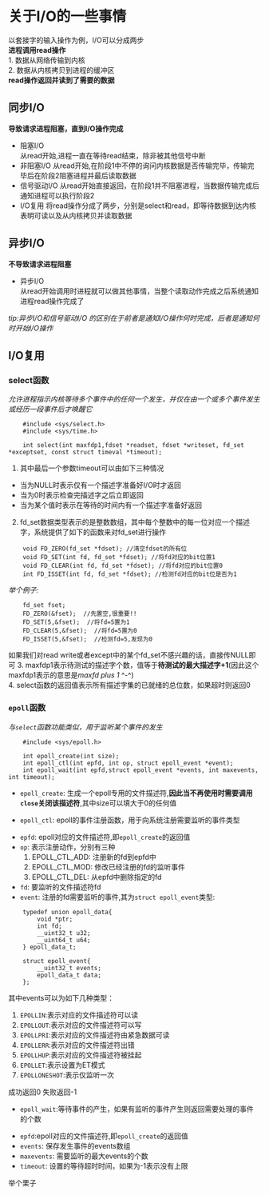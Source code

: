 # 关于I/O的一些事情

以套接字的输入操作为例，I/O可以分成两步    
**进程调用read操作**  
    1. 数据从网络传输到内核  
    2. 数据从内核拷贝到进程的缓冲区    
**read操作返回并读到了需要的数据**

## 同步I/O
**导致请求进程阻塞，直到I/O操作完成**
* 阻塞I/O  
  从read开始,进程一直在等待read结束，除非被其他信号中断  
* 非阻塞I/O
  从read开始,在阶段1中不停的询问内核数据是否传输完毕，传输完毕后在阶段2阻塞进程并最后读取数据  
* 信号驱动I/O
  从read开始直接返回，在阶段1并不阻塞进程，当数据传输完成后通知进程可以执行阶段2 
* I/O复用
  将read操作分成了两步，分别是select和read，即等待数据到达内核表明可读以及从内核拷贝并读取数据

## 异步I/O
**不导致请求进程阻塞**
* 异步I/O  
  从read开始调用时进程就可以做其他事情，当整个读取动作完成之后系统通知进程read操作完成了

*tip:异步I/O和信号驱动I/O 的区别在于前者是通知I/O操作何时完成，后者是通知何时开始I/O操作*

## I/O复用

### select函数
*允许进程指示内核等待多个事件中的任何一个发生，并仅在由一个或多个事件发生或经历一段事件后才唤醒它*
```
    #include <sys/select.h>  
    #include <sys/time.h>  

    int select(int maxfdp1,fdset *readset, fdset *writeset, fd_set *exceptset, const struct timeval *timeout);
```
1. 其中最后一个参数timeout可以由如下三种情况
* 当为NULL时表示仅有一个描述字准备好I/O时才返回
* 当为0时表示检查完描述字之后立即返回
* 当为某个值时表示在等待的时间内有一个描述字准备好返回

2. fd_set数据类型表示的是整数数组，其中每个整数中的每一位对应一个描述字，系统提供了如下的函数来对fd_set进行操作
```
    void FD_ZERO(fd_set *fdset); //清空fdset的所有位
    void FD_SET(int fd, fd_set *fdset); //将fd对应的bit位置1
    void FD_CLEAR(int fd, fd_set *fdset); //将fd对应的bit位置0
    int FD_ISSET(int fd, fd_set *fdset); //检测fd对应的bit位是否为1
```
*举个例子:*
```
    fd_set fset;  
    FD_ZERO(&fset);  //先置空,很重要!!
    FD_SET(5,&fset);  //将fd=5置为1
    FD_CLEAR(5,&fset);  //将fd=5置为0
    FD_ISSET(5,&fset);  //检测fd=5,发现为0
```
如果我们对read write或者except中的某个fd_set不感兴趣的话，直接传NULL即可
3. maxfdp1表示待测试的描述字个数，值等于**待测试的最大描述字+1**(因此这个maxfdp1表示的意思是*maxfd plus 1* ^-^)  
4. select函数的返回值表示所有描述字集的已就绪的总位数，如果超时则返回0

### `epoll`函数
*与`select`函数功能类似，用于监听某个事件的发生*
```
    #include <sys/epoll.h>  

    int epoll_create(int size);
    int epoll_ctl(int epfd, int op, struct epoll_event *event);
    int epoll_wait(int epfd,struct epoll_event *events, int maxevents, int timeout);
```

* `epoll_create`: 生成一个epoll专用的文件描述符,**因此当不再使用时需要调用`close`关闭该描述符**,其中size可以填大于0的任何值
    
* `epoll_ctl`: epoll的事件注册函数，用于向系统注册需要监听的事件类型
- `epfd`: epoll对应的文件描述符,即`epoll_create`的返回值
- `op`: 表示注册动作，分别有三种
  1. EPOLL_CTL_ADD: 注册新的fd到epfd中
  2. EPOLL_CTL_MOD: 修改已经注册的fd的监听事件
  3. EPOLL_CTL_DEL: 从epfd中删除指定的fd
- `fd`: 要监听的文件描述符fd
- `event`: 注册的fd需要监听的事件,其为`struct epoll_event`类型:
```
    typedef union epoll_data{
        void *ptr;
        int fd;
        __uint32_t u32;
        __uint64_t u64;
    } epoll_data_t;

    struct epoll_event{
        __uint32_t events;
        epoll_data_t data; 
    };
```
其中events可以为如下几种类型：
1. `EPOLLIN`:表示对应的文件描述符可以读
2. `EPOLLOUT`:表示对应的文件描述符可以写
3. `EPOLLPRI`:表示对应的文件描述符由紧急数据可读
4. `EPOLLERR`:表示对应的文件描述符出错
5. `EPOLLHUP`:表示对应的文件描述符被挂起
6. `EPOLLET`:表示设置为ET模式
7. `EPOLLONESHOT`:表示仅监听一次  
   
成功返回0 失败返回-1

* `epoll_wait`:等待事件的产生，如果有监听的事件产生则返回需要处理的事件的个数
- `epfd`:epoll对应的文件描述符,即`epoll_create`的返回值
- `events`: 保存发生事件的events数组
- `maxevents`: 需要监听的最大events的个数
- `timeout`: 设置的等待超时时间，如果为-1表示没有上限

举个栗子